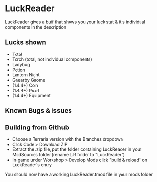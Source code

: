 ﻿# LuckReader  
LuckReader gives a buff that shows you your luck stat & it's individual components in the description

## Lucks shown
* Total
* Torch (total, not individual components)
* Ladybug
* Potion
* Lantern Night
* Gnearby Gnome
* (1.4.4+) Coin
* (1.4.4+) Pearl
* (1.4.4+) Equipment

## Known Bugs & Issues

## Building from Github
* Choose a Terraria version with the Branches dropdown
* Click Code > Download ZIP
* Extract the .zip file, put the folder containing LuckReader in your ModSources folder (rename L.R folder to "LuckReader")
* In-game under Workshop > Develop Mods click "build & reload" on LuckReader's entry  

You should now have a working LuckReader.tmod file in your mods folder
